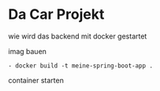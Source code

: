 # Da Car Projekt

wie wird das backend mit docker gestartet

imag bauen

```
- docker build -t meine-spring-boot-app .
````

container starten
```
```